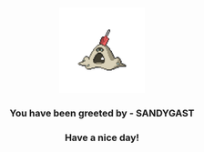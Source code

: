 <p align="center">
            <img src="https://raw.githubusercontent.com/PokeAPI/sprites/master/sprites/pokemon/769.png" width="150" height="150">
          </p>
          <h3 align="center">You have been greeted by - <b>SANDYGAST</b></h3>
          <h3 align="center">Have a nice day!</h3>
